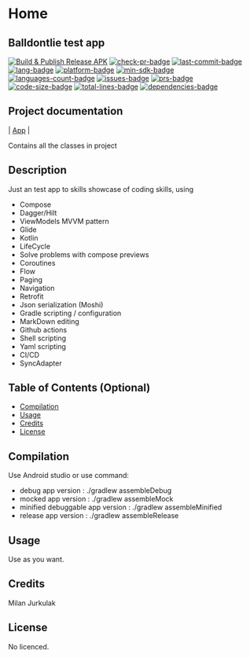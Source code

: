 # Home

## Balldontlie test app

[![Build & Publish Release APK](https://github.com/mimoccc/moneta-test/actions/workflows/build-gradle-project.yml/badge.svg)](https://github.com/mimoccc/moneta-test/actions/workflows/build-gradle-project.yml)
[![check-pr-badge](https://github.com/mimoccc/moneta-test/actions/workflows/check_pr.yml/badge.svg?branch=master)](#)
[![last-commit-badge](https://img.shields.io/github/last-commit/mimoccc/moneta-test?color=FFC877)](#)
[![lang-badge](https://img.shields.io/github/languages/top/mimoccc/moneta-test?color=FFC877)](#)
[![platform-badge](https://img.shields.io/badge/Platform-Android-FFC877.svg)](#)
[![min-sdk-badge](https://img.shields.io/badge/minSdkVersion-21-FFC877.svg)](#)
[![languages-count-badge](https://img.shields.io/github/languages/count/mimoccc/moneta-test?color=FFC877)](#)
[![issues-badge](https://img.shields.io/github/issues-raw/mimoccc/moneta-test?color=FFC877)](#)
[![prs-badge](https://img.shields.io/badge/PRs-welcome-FFC877.svg)](#)
[![code-size-badge](https://img.shields.io/github/languages/code-size/mimoccc/moneta-test?color=FFC877)](#)
[![total-lines-badge](https://img.shields.io/tokei/lines/github/mimoccc/moneta-test?color=FFC877)](#)
[![dependencies-badge](https://img.shields.io/librariesio/github/mimoccc/moneta-test?color=FFC877)](#)

## Project documentation

| [App](https://github.com/mimoccc/moneta-test/blob/main/wiki/documentation/index.md) |

Contains all the classes in project

## Description

Just an test app to skills showcase of coding skills, using

- Compose
- Dagger/Hilt
- ViewModels MVVM pattern
- Glide
- Kotlin
- LifeCycle
- Solve problems with compose previews
- Coroutines
- Flow
- Paging
- Navigation
- Retrofit
- Json serialization (Moshi)
- Gradle scripting / configuration
- MarkDown editing
- Github actions
- Shell scripting
- Yaml scripting
- CI/CD
- SyncAdapter

## Table of Contents (Optional)

- [Compilation](#compilation)
- [Usage](#usage)
- [Credits](#credits)
- [License](#license)

## Compilation

Use Android studio or use command:

- debug app version :
  ./gradlew assembleDebug
- mocked app version :
  ./gradlew assembleMock
- minified debuggable app version :
  ./gradlew assembleMinified
- release app version :
  ./gradlew assembleRelease

## Usage

Use as you want.

## Credits

Milan Jurkulak

## License

No licenced.
